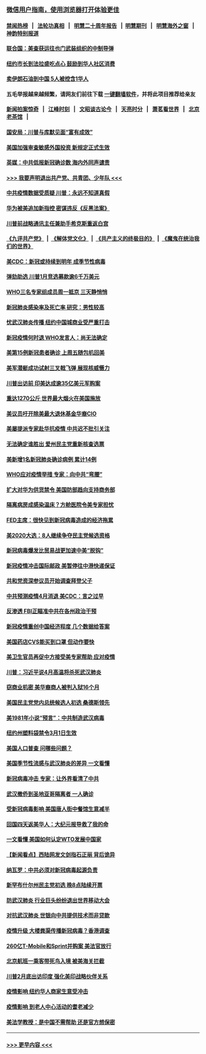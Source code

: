 ### [微信用户指南，使用浏览器打开体验更佳](https://github.com/gfw-breaker/banned-news1/blob/master/indexes/wechat-guide.md?t=0)
#### [禁闻热榜](热点新闻.md?t=0)  &nbsp;&nbsp;|&nbsp;&nbsp; [法轮功真相](https://github.com/gfw-breaker/truth/blob/master/README.md?t=0) &nbsp;&nbsp;|&nbsp;&nbsp; [明慧二十周年报告](https://github.com/gfw-breaker/mh-reports/blob/master/README.md?t=0) &nbsp;&nbsp;|&nbsp;&nbsp;[明慧期刊](https://github.com/gfw-breaker/mh-qikan) &nbsp;&nbsp;|&nbsp;&nbsp; [明慧海外之窗](https://github.com/gfw-breaker/mh-news/blob/master/README.md?t=0) &nbsp;&nbsp;|&nbsp;&nbsp; [神韵特别报道](https://github.com/gfw-breaker/mh-news/blob/master/shenyun.md?t=0)
#### [联合国：美查获运往也门武装组织的中制导弹](../pages/nsc412/n11868677.md?t=02150033) 
#### [纽约市长到法拉盛吃点心  鼓励到华人社区消费](../pages/nsc412/n11868197.md?t=02150033) 
#### [卖伊朗石油到中国  5人被控含1华人](../pages/nsc412/n11867988.md?t=02150033) 
#### 五毛举报越来越频繁，请网友们前往下载 [一键翻墙软件](https://github.com/gfw-breaker/ssr-accounts)，并将此项目推荐给亲友
#### [新闻拍案惊奇](https://github.com/gfw-breaker/banned-news1/blob/master/pages/link4.md) &nbsp;&nbsp;|&nbsp;&nbsp; [江峰时刻](https://github.com/gfw-breaker/banned-news1/blob/master/pages/link4.md) &nbsp;&nbsp;|&nbsp;&nbsp; [文昭谈古论今](https://github.com/gfw-breaker/banned-news1/blob/master/pages/link4.md) &nbsp;&nbsp;|&nbsp;&nbsp; [天亮时分](https://github.com/gfw-breaker/banned-news1/blob/master/pages/link4.md) &nbsp;&nbsp;|&nbsp;&nbsp; [萧茗看世界](https://github.com/gfw-breaker/banned-news1/blob/master/pages/link4.md) &nbsp;&nbsp;|&nbsp;&nbsp; [北京老茶馆](https://github.com/gfw-breaker/banned-news1/blob/master/pages/link4.md) &nbsp;&nbsp;|&nbsp;&nbsp; 
#### [国安局：川普与库默见面“富有成效”](../pages/nsc412/n11867976.md?t=02150033) 
#### [美国加强审查敏感外国投资 新规定正式生效](../pages/nsc412/n11868041.md?t=02150033) 
#### [英媒：中共低报新冠确诊数 海内外同声谴责](../pages/nsc412/n11867421.md?t=02150033) 
#### [>>> 我要声明退出共产党、共青团、少年队 <<<](https://github.com/begood0513/goodnews/blob/master/quit/letter.md) 
#### [中共疫情数据受质疑 川普：永远不知道真假](../pages/nsc412/n11867195.md?t=02150033) 
#### [华为被美追加新指控 密谋违反《反黑法案》](../pages/nsc412/n11867191.md?t=02150033) 
#### [川普前战略通讯主任兼助手希克斯重返白宫](../pages/nsc412/n11867104.md?t=02150033) 
#### [《九评共产党》](https://github.com/begood0513/9ping.md/blob/master/README.md) &nbsp;|&nbsp; [《解体党文化》](../../../../jtdwh.md/blob/master/README.md)  &nbsp;|&nbsp; [《共产主义的终极目的》](../../../../gczydzjmd.md/blob/master/README.md) &nbsp;|&nbsp; [《魔鬼在统治我们的世界》](../../../../mgztzwmdsj.md/blob/master/README.md) 
#### [美CDC：新冠或持续到明年 成季节性病毒](../pages/nsc412/n11867279.md?t=02150033) 
#### [弹劾助选 川普1月竞选募款逾6千万美元](../pages/nsc412/n11866950.md?t=02150033) 
#### [WHO三名专家组成员周一抵京 三天静悄悄](../pages/nsc412/n11866947.md?t=02150033) 
#### [新冠肺炎感染率及死亡率 研究：男性较高](../pages/nsc412/n11866956.md?t=02150033) 
#### [忧武汉肺炎传播 纽约中国城商业受严重打击](../pages/nsc412/n11866902.md?t=02150033) 
#### [新冠疫情何时退 WHO发言人：尚无法确定](../pages/nsc412/n11866864.md?t=02150033) 
#### [美第15例新冠患者确诊 上周五随包机回美](../pages/nsc412/n11866852.md?t=02150033) 
#### [美军潜艇成功试射三叉戟飞弹 展现核威慑力](../pages/nsc412/n11866046.md?t=02150033) 
#### [川普出访前 印美达成逾35亿美元军购案](../pages/nsc412/n11865444.md?t=02150033) 
#### [重达1270公斤 世界最大烟火在美国施放](../pages/nsc412/n11865198.md?t=02150033) 
#### [美议员吁开除美最大退休基金华裔CIO](../pages/nsc412/n11865230.md?t=02150033) 
#### [美屡提派专家赴华抗疫情 中共迟不批引关注](../pages/nsc412/n11864719.md?t=02150033) 
#### [无法确定谁胜出 爱州民主党重新核查选票](../pages/nsc412/n11864830.md?t=02150033) 
#### [美新增1名新冠肺炎确诊病例 累计14例](../pages/nsc412/n11864893.md?t=02150033) 
#### [WHO应对疫情举措 专家：向中共“弯腰”](../pages/nsc412/n11864727.md?t=02150033) 
#### [扩大对华为供货禁令 美国防部趋向支持商务部](../pages/nsc412/n11864773.md?t=02150033) 
#### [隔离病房成感染温床？方舱医院令美专家担忧](../pages/nsc412/n11864575.md?t=02150033) 
#### [FED主席：很快见到新冠病毒造成的经济拖累](../pages/nsc412/n11864507.md?t=02150033) 
#### [美2020大选：8人继续争夺民主党候选资格](../pages/nsc412/n11864327.md?t=02150033) 
#### [新冠病毒爆发比贸易战更加速中美“脱钩”](../pages/nsc412/n11864470.md?t=02150033) 
#### [新冠疫情冲击国际邮政 美暂停往中港快递保证](../pages/nsc412/n11864207.md?t=02150033) 
#### [共和党资深参议员开始调查拜登父子](../pages/nsc412/n11863984.md?t=02150033) 
#### [中共预测疫情4月消退 美CDC：言之过早](../pages/nsc412/n11864310.md?t=02150033) 
#### [反渗透 FBI正瞄准中共在各州政治干预](../pages/nsc412/n11864300.md?t=02150033) 
#### [新冠疫情重创中国经济程度 几个数据给答案](../pages/nsc412/n11864203.md?t=02150033) 
#### [美国药店CVS能买到口罩 但动作要快](../pages/nsc412/n11862438.md?t=02150033) 
#### [美卫生官员再促中方接受美专家帮助 应对疫情](../pages/nsc412/n11864043.md?t=02150033) 
#### [川普：习近平说4月高温将杀死武汉肺炎](../pages/nsc412/n11860814.md?t=02150033) 
#### [窃商业机密 美华裔商人被判入狱16个月](../pages/nsc412/n11863911.md?t=02150033) 
#### [美国民主党党内总统候选人初选 桑德斯领先](../pages/nsc412/n11863475.md?t=02150033) 
#### [美1981年小说“预言”：中共制造武汉病毒](../pages/nsc412/n11863306.md?t=02150033) 
#### [纽约州塑料袋禁令3月1日生效](../pages/nsc412/n11862832.md?t=02150033) 
#### [美国人口普查  问哪些问题？](../pages/nsc412/n11862808.md?t=02150033) 
#### [美国季节性流感与武汉肺炎的差异 一文看懂](../pages/nsc412/n11862428.md?t=02150033) 
#### [新冠病毒冲击 专家：让外界看清了中共](../pages/nsc412/n11862280.md?t=02150033) 
#### [武汉撤侨到圣地亚哥隔离者 一人确诊](../pages/nsc412/n11862460.md?t=02150033) 
#### [受新冠病毒影响 美国唐人街中餐馆生意减半](../pages/nsc412/n11861940.md?t=02150033) 
#### [回国四天返美华人：大纪元报导救了我的命](../pages/nsc412/n11862181.md?t=02150033) 
#### [一文看懂 美国如何认定WTO发展中国家](../pages/nsc412/n11862051.md?t=02150033) 
#### [【新闻看点】西陆网发文剑指石正丽 背后诡异](../pages/nsc412/n11861792.md?t=02150033) 
#### [纳瓦罗：中共必须对新冠病毒起源负责](../pages/nsc412/n11861810.md?t=02150033) 
#### [新罕布什尔州民主党初选 晚8点陆续开票](../pages/nsc412/n11861872.md?t=02150033) 
#### [防武汉肺炎 行业巨头纷纷退出世界移动大会](../pages/nsc412/n11861795.md?t=02150033) 
#### [对抗武汉肺炎 世银向中共提供技术而非贷款](../pages/nsc412/n11861652.md?t=02150033) 
#### [疫情升级 大楼粪渠传播新冠病毒？香港调查](../pages/nsc412/n11861556.md?t=02150033) 
#### [260亿T-Mobile和Sprint并购案 美法官放行](../pages/nsc412/n11861511.md?t=02150033) 
#### [北京航班一乘客带死鸟入境 被美海关拦截](../pages/nsc412/n11861317.md?t=02150033) 
#### [川普2月底出访印度 强化美印战略伙伴关系](../pages/nsc412/n11860557.md?t=02150033) 
#### [疫情影响  纽约华人商家生意受冲击](../pages/nsc412/n11860284.md?t=02150033) 
#### [疫情影响  到老人中心活动的耆老减少](../pages/nsc412/n11860199.md?t=02150033) 
#### [美法学教授：是中国不需帮助 还是官方想保密](../pages/nsc412/n11859492.md?t=02150033) 

----
#### [ >>> 更早内容 <<< ](../indexes/nsc412-earlier.md)
